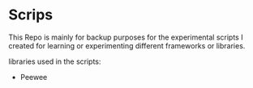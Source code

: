 # Scrips

This Repo is mainly for backup purposes for the experimental scripts I created for learning or experimenting different frameworks or libraries.

libraries used in the scripts:
- Peewee
